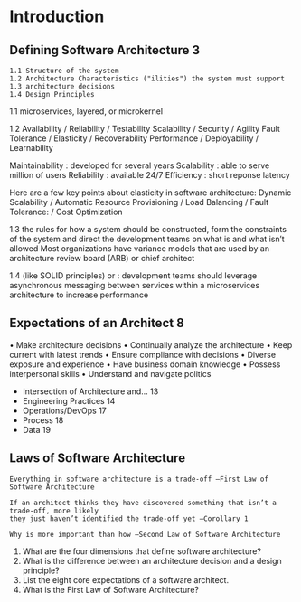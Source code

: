 # Introduction

## Defining Software Architecture 3

    1.1 Structure of the system 
    1.2 Architecture Characteristics ("ilities") the system must support
    1.3 architecture decisions
    1.4 Design Principles 

1.1 microservices, layered, or
microkernel

1.2 Availability / Reliability / Testability
Scalability / Security / Agility
Fault Tolerance / Elasticity / Recoverability
Performance / Deployability / Learnability

Maintainability : developed for several years
Scalability : able to serve million of users
Reliability : available 24/7
Efficiency : short reponse latency


Here are a few key points about elasticity in software architecture:
Dynamic Scalability / Automatic Resource Provisioning / Load Balancing / Fault Tolerance: / Cost Optimization

1.3 the rules for how a system should be constructed, form the constraints of the system and direct the development teams on what is and what isn’t allowed
Most organizations have variance models that
are used by an architecture review board (ARB) or chief architect

1.4 (like SOLID principles)
or : development teams should leverage asynchronous messaging between services within a microservices architecture to increase performance


## Expectations of an Architect 8

• Make architecture decisions
• Continually analyze the architecture
• Keep current with latest trends
• Ensure compliance with decisions
• Diverse exposure and experience
• Have business domain knowledge
• Possess interpersonal skills
• Understand and navigate politics


- Intersection of Architecture and… 13
- Engineering Practices 14
- Operations/DevOps 17
- Process 18
- Data 19

## Laws of Software Architecture

    Everything in software architecture is a trade-off —First Law of Software Architecture

    If an architect thinks they have discovered something that isn’t a trade-off, more likely
    they just haven’t identified the trade-off yet —Corollary 1

    Why is more important than how —Second Law of Software Architecture


1. What are the four dimensions that define software architecture?
2. What is the difference between an architecture decision and a design principle?
3. List the eight core expectations of a software architect.
4. What is the First Law of Software Architecture?
